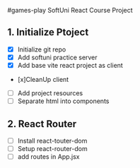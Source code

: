 #games-play
SoftUni React Course Project

## 1. Initialize Ptoject
- [x] Initialize git repo
- [x] Add softuni practice server
- [x] Add base vite react project as client
- [x]CleanUp client 
- [ ] Add project resources 
- [ ] Separate html into components
## 2. React Router
- [ ] Install react-touter-dom
- [ ] Setup react-router-dom
- [ ] add routes in App.jsx
